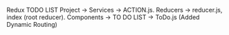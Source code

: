 Redux TODO LIST Project -> Services -> ACTION.js. Reducers -> reducer.js, index (root reducer). 
Components -> TO DO LIST -> ToDo.js (Added Dynamic Routing)
